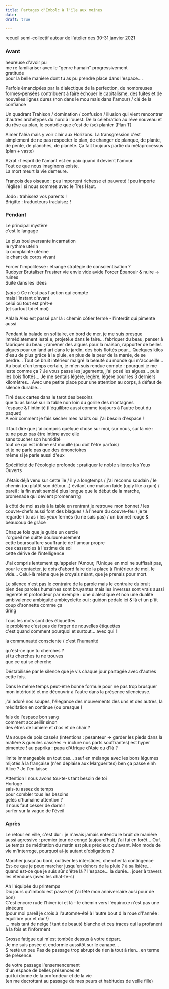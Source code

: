 ```yaml
---
title: Partages d'Imbolc à l'île aux moines
date: 
draft: true

---
```

recueil semi-collectif autour de l'atelier des 30-31 janvier 2021

### Avant

heureuse d'avoir pu  
me re familiariser avec le "genre humain" progressivement  
gratitude  
pour la belle manière dont tu as pu prendre place dans l'espace....

Parfois émancipées par la dialectique de la perfection, de nombreuses formes-pensées contribuent à faire échouer le capitalisme, des fuites et de nouvelles lignes dures (non dans le mou mais dans l'amour) / clé de la confiance

Un quadrant Trahison / domination / confusion / illusion qui vient rencontrer d'autres archétypes du nord à l'ouest. De la célébration au rêve nouveau et du rêve au plan, le contrôle que c'est de (se) planter (Plan T)

Aimer l'aléa mais y voir clair aux Horizons. La transgression c'est simplement de ne pas respecter le plan, de changer de planque, de plante, de pente, de planches, de planète. Ça fait toujours partie du métaprocessus (plan + vaste)

Azrat : l'esprit de l'amant est en paix quand il devient l'amour.  
Tout ce que nous imaginons existe.  
La mort meurt la vie demeure.

François des oiseaux : peu importent richesse et pauvreté ! peu importe l'église ! si nous sommes avec le Très Haut.

Jodo : trahissez vos parents !  
Brigitte : traducteurs traduisez !

### Pendant

Le principal mystère  
               c'est le langage

La plus bouleversante incarnation  
                le rythme utérin  
            la complainte utérine  
              le chant du corps vivant

Forcer l'impolitesse : étrange stratégie de conscientisation ?  
Rudoyer Brutaliser Frustrer vie envie vide avide Forcer Épanouir & nuire -> ruines  
Suite dans les idées

(_sats_ :) Ce n'est pas l'action qui compte  
mais l'instant d'avant  
celui où tout est prêt-e  
(et surtout toi et moi)

Ahlala Alex est passé par là : chemin côtier fermé - l'interdit qui pimente aussi

Pendant la balade en solitaire, en bord de mer, je me suis presque immédiatement lesté.e, projeté.e dans le faire... fabriquer du beau, penser à fabriquer du beau ; ramener des algues pour la maison, rapporter de belles algues pour un land art dans le jardin, des bois flottés pour... Quelques kilos d'eau de plus grâce à la pluie, en plus de la peur de la marée, de se perdre... Tout ce bruit intérieur malgré la beauté du monde qui m'accueille... Au bout d'un temps certain, je m'en suis rendue compte : pourquoi je me leste comme ça ? Je vous passe les jugements, j'ai posé les algues... puis les bois flottés... Je me sentais légère, légère, légère pour les 3 derniers kilomètres... Avec une petite place pour une attention au corps, à défaut de silence durable...

Tiré deux cartes dans le tarot des besoins  
que tu as laissé sur la table non loin du gorille des montagnes  
l'espace & l'intimité (l'équilibre aussi comme toujours à l'autre bout du paquet)  
À voir comment je fais sécher mes habits oui j'ai besoin d'espace !

Il faut dire que j'ai compris quelque chose sur moi, sur nous, sur la vie :  
 tu ne peux pas être intime avec elle  
 sans toucher son humidité  
 tout ce qui est intime est mouillé (ou doit l'être parfois)  
 et je ne parle pas que des émonctoires  
 même si je parle aussi d'eux

Spécificité de l'écologie profonde : pratiquer le noble silence les Yeux Ouverts

J'étais déjà venu sur cette île / il y a longtemps / j'ai reconnu soudain / le chemin (ou plutôt son détour...) évitant une maison laide (ugly like a gun) / pareil : la fin avait semblé plus longue que le début de la marche, promenade qui devient promenarrrg

à côté de moi assis à la table en rentrant je retrouve mon bonnet / les couvre-chefs aussi font des blagues / à l'heure du couvre-feu / je te regarde / tu as / les yeux fermés (tu ne sais pas) / un bonnet rouge & beaucoup de grâce

Chaque fois que je guide un cercle  
l'orgueil me quitte douloureusement  
cette boursouflure souffrante de l'amour propre  
ces casseroles à l'estime de soi  
cette dérive de l'intelligence

J'ai compris lentement qu'appeler l'Amour, l'Unique en moi ne suffisait pas, pour le contacter, je dois d'abord faire de la place à l'intérieur de moi, le vide... Celui-là même que je croyais néant, que je prenais pour mort.

Le silence n'est pas le contraire de la parole mais le contraire du bruit  
bien des paroles humaines sont bruyantes mais les inverses sont vrais aussi  
légèreté et profondeur par exemple : une dialectique et non une dualité  
ambivalence ambiguité ambicyclette oui : guidon pédale ici & là et un p'tit coup d'sonnette comme ça  
dring

Tous les mots sont des étiquettes  
le problème c'est pas de forger de nouvelles étiquettes  
c'est quand comment pourquoi et surtout... avec qui !

la communauté consciente / c'est l'humanité

qu'est-ce que tu cherches ?  
si tu cherches tu ne trouves  
que ce qui se cherche

Déstabilisée par le silence que je vis chaque jour partagée avec d'autres cette fois.

Dans le même temps peut-être bonne formule pour ne pas trop brusquer mon intériorité et me découvrir à l'autre dans la présence silencieuse.

j'ai adoré nos soupes, l'élégance des mouvements des uns et des autres, la méditation en continue (ou presque )

fais de l'espace bon sang  
comment accueillir sinon  
des êtres de lumière et d'os et de chair ?

Ma soupe de pois cassés (intentions : pesanteur -> garder les pieds dans la matière & gueules cassées -> inclure nos parts souffrantes) est hyper pimentée ! au paprika : papa d'Afrique d'Asie ou d'là ?

limite immangeable en tout cas... sauf en mélange avec les bons légumes mijotés à la française (n'en déplaise aux Marguerites) ben ça passe einh Alice ? Je t'en laisse

Attention ! nous avons tou-te-s tant besoin de toi  
Horloge  
sais-tu assez de temps  
pour combler tous les besoins  
gelés d'humaine attention ?  
Il nous faut cesser de dormir  
surfer sur la vague de l'éveil

### Après

Le retour en ville, c'est dur : je n'avais jamais entendu le bruit de manière aussi agressive : premier jour de congé (aujourd'hui), j'ai fui en forêt... Ouf. Le temps de méditation du matin est plus précieux qu'avant. Mon mode de vie m'interroge, pourquoi ai-je autant d'obligations ?

Marcher jusqu'au bord, cultiver les interstices, chercher la contingence  
Est-ce que je peux marcher jusqu'en dehors de la pluie ? à sa lisière...  
quand est-ce que je suis sûr d'être là ? l'espace... la durée... jouer à travers les étendues (avec les chat-te-s)

Ah l'équipée du printemps  
Dix jours qu'Imbolc est passé (et j'ai fêté mon anniversaire ausi pour de bon)  
C'est encore rude l'hiver ici et là - le chemin vers l'équinoxe n'est pas une sinécure  
(pour moi pareil je crois à l'automne-été à l'autre bout d'la roue d'l'année : équilibre pur et dur !)  
... mais tant de neige ! tant de beauté blanche et ces traces qui la profanent à la fois et l'informent

Grosse fatigue qui m'est tombée dessus à votre départ.  
Je me suis posée et endormie aussitôt sur le canapé...  
S resté un peu Pas de passage trop abrupt de rien à tout à rien... en terme de présence.

de votre passage l'ensemencement  
d'un espace de belles présences et  
qui lui donne de la profondeur et de la vie  
(en me decrottant au passage de mes peurs et habitudes de veille fille)